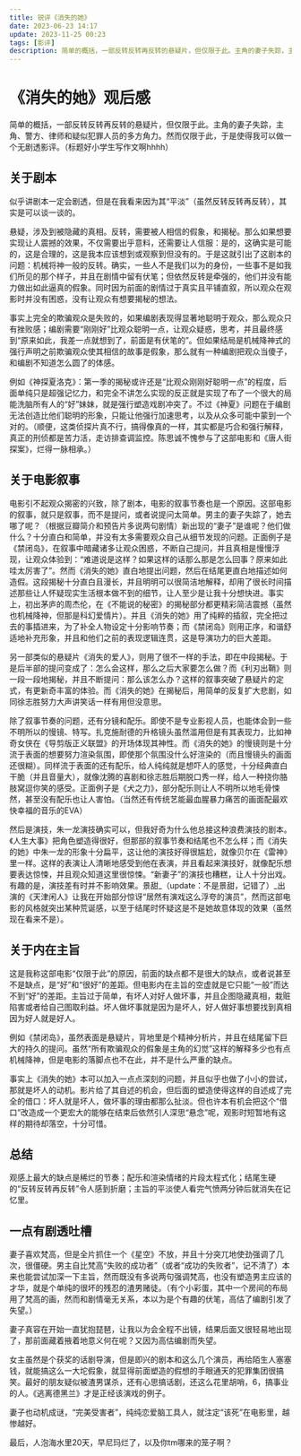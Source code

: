 ```yaml
---
title: 锐评《消失的她》
date: 2023-06-23 14:17
update: 2023-11-25 00:23
tags: [影评]
description: 简单的概括，一部反转反转再反转的悬疑片，但仅限于此。主角的妻子失踪，主角、警方、律师和疑似犯罪人员的多方角力。然而仅限于此，于是使得我可以做一个无剧透影评。
---
```

# 《消失的她》观后感
简单的概括，一部反转反转再反转的悬疑片，但仅限于此。主角的妻子失踪，主角、警方、律师和疑似犯罪人员的多方角力。然而仅限于此，于是使得我可以做一个无剧透影评。（标题好小学生写作文啊hhhh）
## 关于剧本
似乎讲剧本一定会剧透，但是在我看来因为其“平淡”（虽然反转反转再反转），其实是可以谈一谈的。

悬疑，涉及到被隐藏的真相。反转，需要被人相信的假象，和揭秘。那么如果想要实现让人震撼的效果，不仅需要出乎意料，还需要让人信服：是的，这确实是可能的，这是合理的，这是我本应该想到或观察到但没有的。于是这就引出了这剧本的问题：机械将神一般的反转。确实，一些人不是我们以为的身份，一些事不是如我们所见的那个样子，并且在剧情中留有伏笔；但依然反转是牵强的，他们并没有能力做出如此逼真的假象。同时因为前面的剧情过于真实且平铺直叙，所以观众在观影时并没有困惑，没有让观众有想要揭秘的想法。

事实上完全的欺骗观众是失败的，如果编剧表现得显著地聪明于观众，那么观众只有挫败感；编剧需要“刚刚好”比观众聪明一点，让观众疑惑，思考，并且最终感到“原来如此，我差一点就想到了，前面是有伏笔的”。但如果结局是机械降神式的强行声明之前欺骗观众使其相信的故事是假象，那么就有一种编剧把观众当傻子，和编剧不知道怎么圆了的体感。

例如《神探夏洛克》：第一季的揭秘或许还是“比观众刚刚好聪明一点”的程度，后面单纯只是超强记忆力，和完全不讲怎么实现的反正就是实现了布了一个很大的局能洗脑所有人的“好”妹妹，就是强行塑造戏剧冲突了。不过《神夏》问题在于编剧无法创造比他们聪明的形象，只能让他强行加速思考，以及从众多可能中蒙到一个对的。（顺便，这类侦探片真不行，搞得像真的一样，其实都是巧合和强行解释，真正的刑侦都是苦力活，走访排查调监控。陈思诚不愧参与了这部电影和《唐人街探案》，烂得一脉相承。）

## 关于电影叙事
电影引不起观众揭密的兴致，除了剧本，电影的叙事节奏也是一个原因。这部电影的叙事，就只是叙事，而不是提问，或者说提问太简单。男主的妻子失踪了，她去哪了呢？（根据豆瓣简介和预告片多说两句剧情）新出现的“妻子”是谁呢？他们做什么？十分直白和简单，并没有太多需要观众自己从细节发现的问题。正面例子是《禁闭岛》，在叙事中暗藏诸多让观众困惑，不断自己提问，并且真相是慢慢浮现，让观众体验到：“难道说是这样？如果这样的话那么那是怎么回事？原来如此哇太厉害了”。然而《消失的她》直白地提出问题，然后在结尾更直白地描述如何造假。这段揭秘十分直白且漫长，并且明明可以很简洁地解释，却用了很长时间描述那些让人怀疑现实生活根本做不到的细节，让人至少是让我十分想快进。事实上，初出茅庐的周杰伦，在《不能说的秘密》的揭秘部分都更精彩简洁震撼（虽然也机械降神，但那是科幻爱情片）。并且《消失的她》用了纯粹的插叙，完全把过去的事插进来，为了补全人物设定十分影响节奏；而《禁闭岛》则用正序，和谐舒适地补充形象，并且和他们之前的表现逻辑连贯，这是导演功力的巨大差距。 

另一部类似的悬疑片《消失的爱人》，则用了很不一样的手法，即在中段揭秘。于是后半部的提问变成了：怎么会这样，那么之后大家要怎么做？而《利刃出鞘》则一段一段地揭秘，并且不断提问：那么该怎么办？这样的叙事突破了悬疑片的定式，有更新奇丰富的体验。而《消失的她》在揭秘后，用简单的反复扩大悲剧，如同徐志胜努力大声讲笑话一样有用但没意思。

除了叙事节奏的问题，还有分镜和配乐。即使不是专业影视人员，也能体会到一些不明所以的慢镜、特写。扎克施耐德的升格镜头虽然滥用但是有其表现力，比如神奇女侠在《导剪版正义联盟》的开场体现其神性。而《消失的她》的慢镜则是十分流于表面的想要努力渲染氛围，即使那个氛围没什么好渲染的（而且慢镜头的画面还很糊）。同样流于表面的还有配乐，给人纯纯就是想吓人的感觉，十分经典直白干脆（并且音量大），就像沈腾的喜剧和徐志胜后期脱口秀一样，给人一种挠你胳肢窝逗你笑的感受。正面例子是《犬之力》，部分配乐则让人不明所以地毛骨悚然，甚至没有配乐也让人害怕。（当然还有传统艺能最血腥暴力痛苦的画面配最欢快幸福的音乐的EVA）

然后是演技，朱一龙演技确实可以，但我好奇为什么他总接这种浪费演技的剧本。《人生大事》把角色塑造得很好，但那部的叙事节奏和结尾也不怎么样；而《消失的她》中朱一龙的形象十分扁平，这让他的演技好得很尴尬，就像贝尔在《雷神》里一样。这样的表演让人清晰地感受到他在表演，并且看起来演技好，就像配乐想要表达惊悚，并且观众知道这里很惊悚。“新妻子”的演技也糟糕，让人十分出戏。有趣的是，演技差有时并不影响效果。景甜_（update：不是景甜，记错了）_出演的《天津闲人》让我在开始部分惊讶“居然有演戏这么浮夸的演员”，然而这部电影的风格就突出某种荒诞感，以至于结尾时怀疑这是不是她故意体现的效果（虽然现在看来不是）。
## 关于内在主旨
这是我称这部电影“仅限于此”的原因，前面的缺点都不是很大的缺点，或者说甚至不是缺点，是“好”和“很好”的差距。但电影内在主旨的空虚就是它只能“一般”而达不到“好”的差距。主旨过于简单，有坏人对好人做坏事，并且企图隐藏真相，栽赃陷害或者给自己图取利益。坏人做坏事就是因为是坏人，好人做好事想要找到真相因为好人就是好人。

例如《禁闭岛》，虽然表面是悬疑片，背地里是个精神分析片，并且在结尾留下巨大的持久的提问。虽然“所有欺骗观众的假象是主角的幻觉”这样的解释多少也有点机械降神，但是电影的落脚点也不在此，并不是什么严重的缺点。

事实上《消失的她》本可以加入一点点深刻的问题，并且似乎也做了小小的尝试，那就是坏人的动机。影片给了其自述的机会，但后面的塑造使得这样的自述成了完全的借口：坏人就是坏人，做坏事的理由都那么扯淡。但也许本有机会把这个“借口”改造成一个更宏大的能够在结束后依然引人深思“悬念”呢，观影时短暂地有这样的期待却落空，十分可惜。

## 总结
观感上最大的缺点是稀烂的节奏；配乐和渲染情绪的片段太程式化；结尾生硬的“反转反转再反转”令人感到折磨；主旨的平淡使人看完气愤两分钟后就消失在记忆里。
## 一点有剧透吐槽
妻子喜欢梵高，但是全片抓住一个《星空》不放，并且十分突兀地使劲强调了几次，很僵硬。男主自比梵高“失败的成功者”（或者“成功的失败者”，记不清了）本来也能尝试加深一下主旨，然而既没有多说两句强调梵高，也没有塑造男主应该的才华，就是个单纯的很坏的残忍的渣男赌徒。（有个小彩蛋，其中一个房间的布局用了梵高的画，然而和剧情毫无关系，本以为是个有趣的伏笔，高估了编剧引发了失望。）

妻子真容在开始一直犹抱琵琶，让我以为会全程不出镜，结果后面又很轻易地出现了，那前面藏着掖着地意义何在呢？又因为高估编剧而失望。

女主虽然是个获奖的话剧导演，但是即兴的剧本和这么几个演员，再给陌生人塞塞钱，就能搞这么一大坨假象，就显得前面塑造的假想的手眼通天的犯罪集团很搞笑。最好的朋友疑似被渣男谋杀，还有心思搞话剧，还这么花里胡哨，6，搞事业的人。《逃离德黑兰》才是正经该演戏的例子。

妻子也动机成谜，“完美受害者”，纯纯恋爱脑工具人，就注定“该死”在电影里，越惨越好。

最后，人泡海水里20天，早尼玛烂了，以及你tm哪来的笼子啊？
